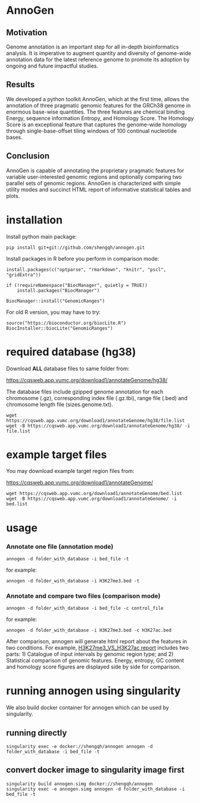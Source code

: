 # AnnoGen

## Motivation

Genome annotation is an important step for all in-depth bioinformatics analysis. It is imperative to augment quantity and diversity of genome-wide annotation data for the latest reference genome to promote its adoption by ongoing and future impactful studies.

## Results

We developed a python toolkit AnnoGen, which at the first time, allows the annotation of three pragmatic genomic features for the GRCh38 genome in enormous base-wise quantities. The three features are chemical binding Energy, sequence information Entropy, and Homology Score. The Homology Score is an exceptional feature that captures the genome-wide homology through single-base-offset tiling windows of 100 continual nucleotide bases.

## Conclusion

AnnoGen is capable of annotating the proprietary pragmatic features for variable user-interested genomic regions and optionally comparing two parallel sets of genomic regions. AnnoGen is characterized with simple utility modes and succinct HTML report of informative statistical tables and plots. 

# installation

Install python main package:

```
pip install git+git://github.com/shengqh/annogen.git
```

Install packages in R before you perform in comparison mode:

```
install.packages(c("optparse", "rmarkdown", "knitr", "pscl", "gridExtra"))

if (!requireNamespace("BiocManager", quietly = TRUE))
    install.packages("BiocManager")

BiocManager::install("GenomicRanges")
```

For old R version, you may have to try:

```
source("https://bioconductor.org/biocLite.R")
BiocInstaller::biocLite("GenomicRanges")
```

# required database (hg38)

Download **ALL** database files to same folder from:

https://cqsweb.app.vumc.org/download1/annotateGenome/hg38/

The database files include gzipped genome annotation for each chromosome (.gz), corresponding index file (.gz.tbi), range file (.bed) and chromosome length file (sizes.genome.txt).

```
wget https://cqsweb.app.vumc.org/download1/annotateGenome/hg38/file.list
wget -B https://cqsweb.app.vumc.org/download1/annotateGenome/hg38/ -i file.list
```

# example target files

You may download example target region files from:

https://cqsweb.app.vumc.org/download1/annotateGenome/

```
wget https://cqsweb.app.vumc.org/download1/annotateGenome/bed.list
wget -B https://cqsweb.app.vumc.org/download1/annotateGenome/ -i bed.list
```

# usage

### Annotate one file (annotation mode)

```
annogen -d folder_with_database -i bed_file -t
```
for example:
```
annogen -d folder_with_database -i H3K27me3.bed -t
```

### Annotate and compare two files (comparison mode)

```
annogen -d folder_with_database -i bed_file -c control_file
```

for example:
```
annogen -d folder_with_database -i H3K27me3.bed -c H3K27ac.bed
```

After comparison, annogen will generate html report about the features in two conditions. For example, [H3K27me3_VS_H3K27ac report](https://htmlpreview.github.io/?https://github.com/shengqh/annogen/blob/master/result/H3K27me3_VS_H3K27ac.html) includes two parts: 1) Catalogue of input intervals by genomic region type; and 2) Statistical comparison of genomic features. Energy, entropy, GC content and homology score figures are displayed side by side for comparison.

# running annogen using singularity

We also build docker container for annogen which can be used by singularity.

## running directly

```
singularity exec -e docker://shengqh/annogen annogen -d folder_with_database -i bed_file -t
```

## convert docker image to singularity image first

```
singularity build annogen.simg docker://shengqh/annogen
singularity exec -e annogen.simg annogen -d folder_with_database -i bed_file -t
```
